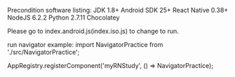 Precondition software listing:
JDK 1.8+
Android SDK 25+
React Native 0.38+
NodeJS 6.2.2
Python 2.7.11
Chocolatey

Please go to index.android.js(index.iso.js) to change to run.

run navigator example:
import NavigatorPractice from './src/NavigatorPractice';

AppRegistry.registerComponent('myRNStudy', () => NavigatorPractice);
